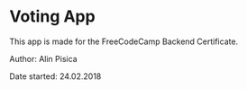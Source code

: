# Voting App

This app is made for the FreeCodeCamp Backend Certificate. 

Author: Alin Pisica

Date started: 24.02.2018
